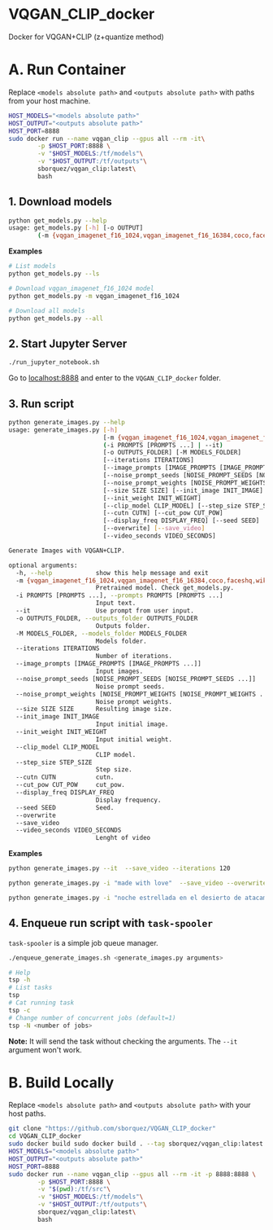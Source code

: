 # VQGAN_CLIP_docker
Docker for VQGAN+CLIP (z+quantize method)

# A. Run Container

Replace `<models absolute path>` and `<outputs absolute path>` with paths from your host machine.

```bash
HOST_MODELS="<models absolute path>"
HOST_OUTPUT="<outputs absolute path>"
HOST_PORT=8888
sudo docker run --name vqgan_clip --gpus all --rm -it\
        -p $HOST_PORT:8888 \
        -v "$HOST_MODELS:/tf/models"\
        -v "$HOST_OUTPUT:/tf/outputs"\
        sborquez/vqgan_clip:latest\
        bash
```

## 1. Download models


```bash
python get_models.py --help
usage: get_models.py [-h] [-o OUTPUT]
        (-m {vqgan_imagenet_f16_1024,vqgan_imagenet_f16_16384,coco,faceshq,wikiart,sflckr} [{vqgan_imagenet_f16_1024,vqgan_imagenet_f16_16384,coco,faceshq,wikiart,sflckr} ...] | --ls | --all)
```
**Examples**
```bash
# List models
python get_models.py --ls
```
```bash
# Download vqgan_imagenet_f16_1024 model
python get_models.py -m vqgan_imagenet_f16_1024
```
```bash
# Download all models
python get_models.py --all
```
## 2. Start Jupyter Server
```bash
./run_jupyter_notebook.sh
```


Go to [localhost:8888](http://localhost:8888) and enter to the `VQGAN_CLIP_docker` folder.

## 3. Run script

```bash
python generate_images.py --help
usage: generate_images.py [-h]
                          [-m {vqgan_imagenet_f16_1024,vqgan_imagenet_f16_16384,coco,faceshq,wikiart,sflckr}]
                          (-i PROMPTS [PROMPTS ...] | --it)
                          [-o OUTPUTS_FOLDER] [-M MODELS_FOLDER]
                          [--iterations ITERATIONS]
                          [--image_prompts [IMAGE_PROMPTS [IMAGE_PROMPTS ...]]]
                          [--noise_prompt_seeds [NOISE_PROMPT_SEEDS [NOISE_PROMPT_SEEDS ...]]]
                          [--noise_prompt_weights [NOISE_PROMPT_WEIGHTS [NOISE_PROMPT_WEIGHTS ...]]]
                          [--size SIZE SIZE] [--init_image INIT_IMAGE]
                          [--init_weight INIT_WEIGHT]
                          [--clip_model CLIP_MODEL] [--step_size STEP_SIZE]
                          [--cutn CUTN] [--cut_pow CUT_POW]
                          [--display_freq DISPLAY_FREQ] [--seed SEED]
                          [--overwrite] [--save_video]
                          [--video_seconds VIDEO_SECONDS]

Generate Images with VQGAN+CLIP.

optional arguments:
  -h, --help            show this help message and exit
  -m {vqgan_imagenet_f16_1024,vqgan_imagenet_f16_16384,coco,faceshq,wikiart,sflckr}, --model {vqgan_imagenet_f16_1024,vqgan_imagenet_f16_16384,coco,faceshq,wikiart,sflckr}
                        Pretrained model. Check get_models.py.
  -i PROMPTS [PROMPTS ...], --prompts PROMPTS [PROMPTS ...]
                        Input text.
  --it                  Use prompt from user input.
  -o OUTPUTS_FOLDER, --outputs_folder OUTPUTS_FOLDER
                        Outputs folder.
  -M MODELS_FOLDER, --models_folder MODELS_FOLDER
                        Models folder.
  --iterations ITERATIONS
                        Number of iterations.
  --image_prompts [IMAGE_PROMPTS [IMAGE_PROMPTS ...]]
                        Input images.
  --noise_prompt_seeds [NOISE_PROMPT_SEEDS [NOISE_PROMPT_SEEDS ...]]
                        Noise prompt seeds.
  --noise_prompt_weights [NOISE_PROMPT_WEIGHTS [NOISE_PROMPT_WEIGHTS ...]]
                        Noise prompt weights.
  --size SIZE SIZE      Resulting image size.
  --init_image INIT_IMAGE
                        Input initial image.
  --init_weight INIT_WEIGHT
                        Input initial weight.
  --clip_model CLIP_MODEL
                        CLIP model.
  --step_size STEP_SIZE
                        Step size.
  --cutn CUTN           cutn.
  --cut_pow CUT_POW     cut_pow.
  --display_freq DISPLAY_FREQ
                        Display frequency.
  --seed SEED           Seed.
  --overwrite
  --save_video
  --video_seconds VIDEO_SECONDS
                        Lenght of video
```


**Examples**
```bash
python generate_images.py --it  --save_video --iterations 120

```

```bash
python generate_images.py -i "made with love"  --save_video --overwrite 
```

```bash
python generate_images.py -i "noche estrellada en el desierto de atacama" -m "vqgan_imagenet_f16_16384" --size 280 650 --save_video
```

## 4. Enqueue run script with `task-spooler`

`task-spooler` is a simple job queue manager. 

```bash
./enqueue_generate_images.sh <generate_images.py arguments>
```

```bash
# Help 
tsp -h
# List tasks
tsp 
# Cat running task
tsp -c 
# Change number of concurrent jobs (default=1)
tsp -N <number of jobs> 
```

**Note:** It will send the task without checking the arguments. The `--it` argument won't work.

# B. Build Locally

Replace `<models absolute path>` and `<outputs absolute path>` with your host paths.

```bash
git clone "https://github.com/sborquez/VQGAN_CLIP_docker"
cd VQGAN_CLIP_docker
sudo docker build sudo docker build . --tag sborquez/vqgan_clip:latest
HOST_MODELS="<models absolute path>"
HOST_OUTPUT="<outputs absolute path>"
HOST_PORT=8888
sudo docker run --name vqgan_clip --gpus all --rm -it -p 8888:8888 \
        -p $HOST_PORT:8888 \
        -v "$(pwd):/tf/src"\
        -v "$HOST_MODELS:/tf/models"\
        -v "$HOST_OUTPUT:/tf/outputs"\
        sborquez/vqgan_clip:latest\
        bash
```

